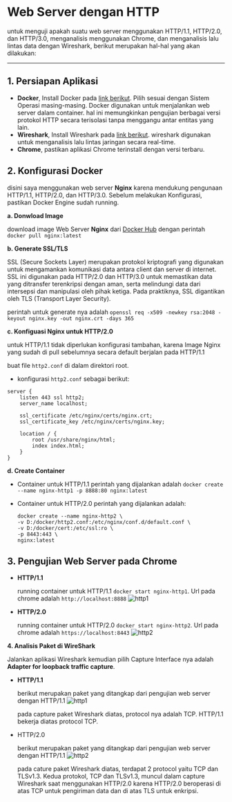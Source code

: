 # Web Server dengan HTTP
untuk menguji apakah suatu web server menggunakan HTTP/1.1, HTTP/2.0, dan HTTP/3.0, menganalisis menggunakan Chrome, dan menganalisis lalu lintas data dengan Wireshark, berikut merupakan hal-hal yang akan dilakukan:

---

## 1. Persiapan Aplikasi

-   **Docker**, Install Docker pada [link berikut](https://www.docker.com/). Pilih sesuai dengan Sistem Operasi masing-masing. Docker digunakan untuk menjalankan web server dalam container. hal ini memungkinkan pengujian berbagai versi protokol HTTP secara terisolasi tanpa menggangu antar entitas yang lain.
-   **Wireshark**, Install Wireshark pada [link berikut](https://www.wireshark.org/). wireshark digunakan untuk menganalisis lalu lintas jaringan secara real-time.
-   **Chrome**, pastikan aplikasi Chrome terinstall dengan versi terbaru.

## 2. Konfigurasi Docker

disini saya menggunakan web server **Nginx** karena mendukung pengunaan HTTP/1.1, HTTP/2.0, dan HTTP/3.0. Sebelum melakukan Konfigurasi, pastikan Docker Engine sudah running.

**a. Donwload Image**

download image Web Server **Nginx** dari [Docker Hub](https://hub.docker.com/_/nginx) dengan perintah `docker pull nginx:latest` 

**b. Generate SSL/TLS**

SSL (Secure Sockets Layer) merupakan protokol kriptografi yang digunakan untuk mengamankan komunikasi data antara client dan server di internet. SSL ini digunakan pada HTTP/2.0 dan HTTP/3.0 untuk memastikan data yang ditransfer terenkripsi dengan aman, serta melindungi data dari intersepsi dan manipulasi oleh pihak ketiga. Pada praktiknya, SSL digantikan oleh TLS (Transport Layer Security).

perintah untuk generate nya adalah `openssl req -x509 -newkey rsa:2048 -keyout nginx.key -out nginx.crt -days 365`

**c. Konfiguasi Nginx untuk HTTP/2.0**

untuk HTTP/1.1 tidak diperlukan konfigurasi tambahan, karena Image Nginx yang sudah di pull sebelumnya secara default berjalan pada HTTP/1.1

buat file `http2.conf`  di dalam direktori root.

-   konfigurasi `http2.conf` sebagai berikut:

```
server {
    listen 443 ssl http2;
    server_name localhost;

    ssl_certificate /etc/nginx/certs/nginx.crt;
    ssl_certificate_key /etc/nginx/certs/nginx.key;

    location / {
        root /usr/share/nginx/html;
        index index.html;
    }
}
```

<!-- -   konfigurasi `http3.conf` sebagai berikut:

```
server {
    listen 443 ssl http2;
    listen 443 quic reuseport;
    listen [::]:443 ssl http2;
    listen [::]:443 quic reuseport;

    server_name localhost;

    ssl_protocols TLSv1.3;
    ssl_certificate /etc/ssl/nginx.crt;
    ssl_certificate_key /etc/ssl/nginx.key;

    http3 on;
    add_header Alt-Svc 'h3=":443"; ma=86400'; # Notify clients about HTTP/3
    add_header X-Content-Type-Options nosniff;

    location / {
        root /usr/share/nginx/html;
        index index.html;
    }
}

``` -->

**d. Create Container**

-   Container untuk HTTP/1.1
    perintah yang dijalankan adalah `docker create --name nginx-http1 -p 8888:80 nginx:latest`

-   Container untuk HTTP/2.0
    perintah yang dijalankan adalah:

    ```
    docker create --name nginx-http2 \
    -v D:/docker/http2.conf:/etc/nginx/conf.d/default.conf \
    -v D:/docker/cert:/etc/ssl:ro \
    -p 8443:443 \
    nginx:latest
    ```

<!-- -   container untuk HTTP/3.0
    perintah yang dijalankan adalah:

    ```
    docker create --name nginx-http3 \
    -v D:/docker/http3.conf:/etc/nginx/conf.d/default.conf \
    -v D:/docker/cert:/etc/ssl:ro \
    -p 443:443 \
    nginx:latest
    ``` -->

## 3. Pengujian Web Server pada Chrome

-   **HTTP/1.1**

    running container untuk HTTP/1.1 `docker start nginx-http1`. Url pada chrome adalah `http://localhost:8888`
    ![http1](./assets/http1.1.jpg)

-   **HTTP/2.0**

    running container untuk HTTP/2.0 `docker start nginx-http2`. Url pada chrome adalah `https://localhost:8443`
    ![http2](./assets/http2.jpg)

<!-- -   **HTTP/3.0**

    running container untuk HTTP/3.0 `docker start nginx-http3`. Url pada chrome adalah `https://localhost` -->

**4. Analisis Paket di WireShark**

Jalankan aplikasi Wireshark kemudian pilih Capture Interface nya adalah **Adapter for loopback traffic capture**.

-   **HTTP/1.1**

    berikut merupakan paket yang ditangkap dari pengujian web server dengan HTTP/1.1
    ![http1](./assets/capture_http1.jpg)

    pada capture paket Wireshark diatas, protocol nya adalah TCP. HTTP/1.1 bekerja diatas protocol TCP.
    

-   HTTP/2.0

    berikut merupakan paket yang ditangkap dari pengujian web server dengan HTTP/1.1
    ![http2](./assets/capture_http2.jpg)

    pada cature paket Wireshark diatas, terdapat 2 protocol yaitu TCP dan TLSv1.3. Kedua protokol, TCP dan TLSv1.3, muncul dalam capture Wireshark saat menggunakan HTTP/2.0 karena HTTP/2.0 beroperasi di atas TCP untuk pengiriman data dan di atas TLS untuk enkripsi.










